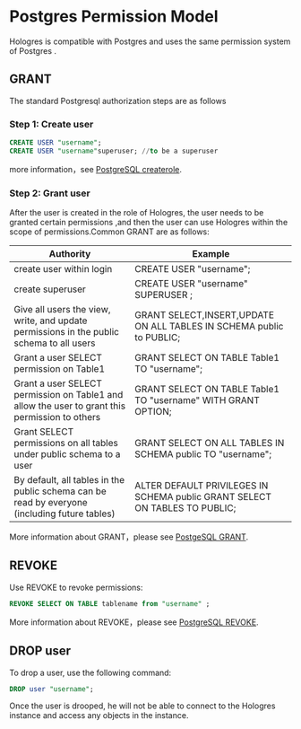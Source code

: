# Postgres Permission Model

Hologres is compatible with Postgres and uses the same permission system of Postgres .

## GRANT

The standard Postgresql authorization steps are as follows

### Step 1: Create user

```sql
CREATE USER "username"; 
CREATE USER "username"superuser; //to be a superuser
```

more information，see [PostgreSQL createrole](https://www.postgresql.org/docs/11/sql-createrole.html).

### Step 2: Grant user

After the user is created in the role of Hologres, the user needs to be granted certain permissions ,and then the user can use Hologres within the scope of permissions.Common GRANT are as follows:

| Authority                                                    | Example                                                      |
| ------------------------------------------------------------ | ------------------------------------------------------------ |
| create user within login                                     | CREATE USER "username";                                      |
| create superuser                                             | CREATE USER  "username" SUPERUSER ;                          |
| Give all users the view, write, and update permissions in the public schema to all users | GRANT SELECT,INSERT,UPDATE ON ALL TABLES IN SCHEMA public to PUBLIC; |
| Grant a user SELECT permission on Table1                     | GRANT SELECT ON TABLE Table1 TO "username";                  |
| Grant a user SELECT permission on Table1 and allow the user to grant this permission to others | GRANT SELECT ON TABLE Table1 TO "username" WITH GRANT OPTION; |
| Grant SELECT permissions on all tables under public schema to a user | GRANT SELECT ON ALL TABLES IN SCHEMA public TO "username";   |
| By default, all tables in the public schema can be read by everyone (including future tables) | ALTER DEFAULT PRIVILEGES IN SCHEMA public GRANT SELECT ON TABLES TO PUBLIC; |

More information about GRANT，please see [PostgeSQL GRANT](https://www.postgresql.org/docs/11/sql-grant.html).

## REVOKE

Use REVOKE to revoke permissions:

```sql
REVOKE SELECT ON TABLE tablename from "username" ;
```

More information about REVOKE，please see [PostgreSQL REVOKE](https://www.postgresql.org/docs/11/sql-revoke.html).

## DROP user

To drop a user, use the following command:

```sql
DROP user "username";
```

Once the user is drooped, he will not be able to connect to the Hologres instance and access any objects in the instance.


